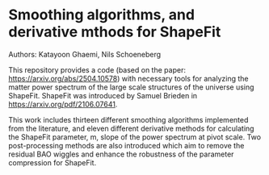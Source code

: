 # Smoothing algorithms, and derivative mthods for ShapeFit

Authors: Katayoon Ghaemi, Nils Schoeneberg

This repository provides a code (based on the paper: https://arxiv.org/abs/2504.10578) with necessary tools for analyzing the matter power spectrum of the large scale structures of the universe using ShapeFit.
ShapeFit was introduced by Samuel Brieden in https://arxiv.org/pdf/2106.07641.


This work includes thirteen different smoothing algorithms implemented from the literature, and eleven different derivative methods for calculating the ShapeFit parameter, m,
slope of the power spectrum at pivot scale.
Two post-processing methods are also introduced which aim to remove the residual BAO wiggles and enhance the robustness of the parameter compression for ShapeFit.
